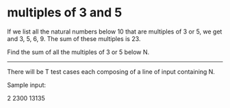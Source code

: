 # multiples of 3 and 5


If we list all the natural numbers below 10 that are multiples of 3 or 5, we
get and 3, 5, 6, 9. The sum of these multiples is 23.

Find the sum of all the multiples of 3 or 5 below N.

---

There will be T test cases each composing of a line of input containing N.

Sample input:

2
2300
13135

